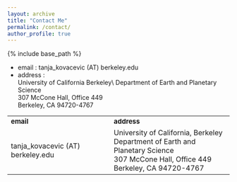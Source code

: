 ```yaml
---
layout: archive
title: "Contact Me"
permalink: /contact/
author_profile: true
---
```


{% include base_path %}

* email : tanja_kovacevic (AT) berkeley.edu
* address :\
University of California Berkeley\ 
Department of Earth and Planetary Science\
307 McCone Hall, Office 449\
Berkeley, CA 94720-4767

<table border="0">
 <tr>
    <td><b style="font-size:15px">email</b></td>
    <td><b style="font-size:15px">address</b></td>
 </tr>
 <tr>
    <td>tanja_kovacevic (AT) berkeley.edu</td>
    <td> University of California, Berkeley </br>
         Department of Earth and Planetary Science </br>
         307 McCone Hall, Office 449 </br>
         Berkeley, CA 94720-4767 </td>
 </tr>
</table>

